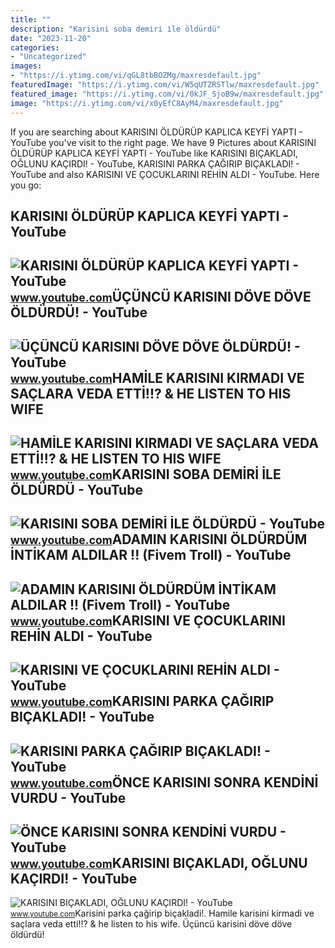 ```yaml
---
title: ""
description: "Karisini soba demi̇ri̇ i̇le öldürdü"
date: "2023-11-20"
categories:
- "Uncategorized"
images:
- "https://i.ytimg.com/vi/qGL8tbBOZMg/maxresdefault.jpg"
featuredImage: "https://i.ytimg.com/vi/W5qUTZRSTlw/maxresdefault.jpg"
featured_image: "https://i.ytimg.com/vi/0kJF_SjoB9w/maxresdefault.jpg"
image: "https://i.ytimg.com/vi/x0yEfC8AyM4/maxresdefault.jpg"
---
```


If you are searching about KARISINI ÖLDÜRÜP KAPLICA KEYFİ YAPTI - YouTube you've visit to the right page. We have 9 Pictures about KARISINI ÖLDÜRÜP KAPLICA KEYFİ YAPTI - YouTube like KARISINI BIÇAKLADI, OĞLUNU KAÇIRDI! - YouTube, KARISINI PARKA ÇAĞIRIP BIÇAKLADI! - YouTube and also KARISINI VE ÇOCUKLARINI REHİN ALDI - YouTube. Here you go:

KARISINI ÖLDÜRÜP KAPLICA KEYFİ YAPTI - YouTube
----------------------------------------------

 ![KARISINI ÖLDÜRÜP KAPLICA KEYFİ YAPTI - YouTube](https://i.ytimg.com/vi/qGL8tbBOZMg/maxresdefault.jpg) <small>www.youtube.com</small>ÜÇÜNCÜ KARISINI DÖVE DÖVE ÖLDÜRDÜ! - YouTube
--------------------------------------------

 ![ÜÇÜNCÜ KARISINI DÖVE DÖVE ÖLDÜRDÜ! - YouTube](https://i.ytimg.com/vi/W5qUTZRSTlw/maxresdefault.jpg) <small>www.youtube.com</small>HAMİLE KARISINI KIRMADI VE SAÇLARA VEDA ETTİ!!? &amp; HE LISTEN TO HIS WIFE
---------------------------------------------------------------------------

 ![HAMİLE KARISINI KIRMADI VE SAÇLARA VEDA ETTİ!!? & HE LISTEN TO HIS WIFE](https://i.ytimg.com/vi/OHjYK9vsHCc/maxresdefault.jpg) <small>www.youtube.com</small>KARISINI SOBA DEMİRİ İLE ÖLDÜRDÜ - YouTube
------------------------------------------

 ![KARISINI SOBA DEMİRİ İLE ÖLDÜRDÜ - YouTube](https://i.ytimg.com/vi/x0yEfC8AyM4/maxresdefault.jpg) <small>www.youtube.com</small>ADAMIN KARISINI ÖLDÜRDÜM İNTİKAM ALDILAR !! (Fivem Troll) - YouTube
-------------------------------------------------------------------

 ![ADAMIN KARISINI ÖLDÜRDÜM İNTİKAM ALDILAR !! (Fivem Troll) - YouTube](https://i.ytimg.com/vi/o9uIDwDd5cU/maxresdefault.jpg) <small>www.youtube.com</small>KARISINI VE ÇOCUKLARINI REHİN ALDI - YouTube
--------------------------------------------

 ![KARISINI VE ÇOCUKLARINI REHİN ALDI - YouTube](https://i.ytimg.com/vi/g47emI8WDhA/maxresdefault.jpg) <small>www.youtube.com</small>KARISINI PARKA ÇAĞIRIP BIÇAKLADI! - YouTube
-------------------------------------------

 ![KARISINI PARKA ÇAĞIRIP BIÇAKLADI! - YouTube](https://i.ytimg.com/vi/B231tOghadA/maxresdefault.jpg) <small>www.youtube.com</small>ÖNCE KARISINI SONRA KENDİNİ VURDU - YouTube
-------------------------------------------

 ![ÖNCE KARISINI SONRA KENDİNİ VURDU - YouTube](https://i.ytimg.com/vi/iKG46o9b92Y/maxresdefault.jpg) <small>www.youtube.com</small>KARISINI BIÇAKLADI, OĞLUNU KAÇIRDI! - YouTube
---------------------------------------------

 ![KARISINI BIÇAKLADI, OĞLUNU KAÇIRDI! - YouTube](https://i.ytimg.com/vi/0kJF_SjoB9w/maxresdefault.jpg) <small>www.youtube.com</small>Karisini parka çağirip biçakladi!. Hami̇le karisini kirmadi ve saçlara veda etti̇!!? &amp; he listen to his wife. Üçüncü karisini döve döve öldürdü!
